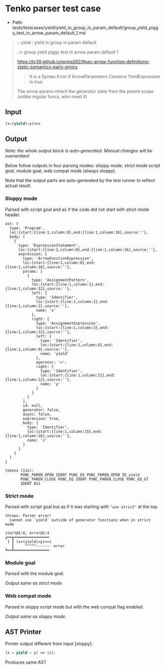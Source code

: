 # Tenko parser test case

- Path: tests/testcases/yield/yield_in_group_in_param_default/group_yield_piggy_test_in_arrow_param_default_1.md

> :: yield : yield in group in param default
>
> ::> group yield piggy test in arrow param default 1
>
> https://tc39.github.io/ecma262/#sec-arrow-function-definitions-static-semantics-early-errors
>
> > It is a Syntax Error if ArrowParameters Contains YieldExpression is true.
>
> The arrow parens inherit the generator state from the parent scope (unlike regular funcs, who reset it)

## Input

`````js
(x=(yield)=y)=>z
`````

## Output

_Note: the whole output block is auto-generated. Manual changes will be overwritten!_

Below follow outputs in four parsing modes: sloppy mode, strict mode script goal, module goal, web compat mode (always sloppy).

Note that the output parts are auto-generated by the test runner to reflect actual result.

### Sloppy mode

Parsed with script goal and as if the code did not start with strict mode header.

`````
ast: {
  type: 'Program',
  loc:{start:{line:1,column:0},end:{line:1,column:16},source:''},
  body: [
    {
      type: 'ExpressionStatement',
      loc:{start:{line:1,column:0},end:{line:1,column:16},source:''},
      expression: {
        type: 'ArrowFunctionExpression',
        loc:{start:{line:1,column:0},end:{line:1,column:16},source:''},
        params: [
          {
            type: 'AssignmentPattern',
            loc:{start:{line:1,column:1},end:{line:1,column:12},source:''},
            left: {
              type: 'Identifier',
              loc:{start:{line:1,column:1},end:{line:1,column:2},source:''},
              name: 'x'
            },
            right: {
              type: 'AssignmentExpression',
              loc:{start:{line:1,column:3},end:{line:1,column:12},source:''},
              left: {
                type: 'Identifier',
                loc:{start:{line:1,column:4},end:{line:1,column:9},source:''},
                name: 'yield'
              },
              operator: '=',
              right: {
                type: 'Identifier',
                loc:{start:{line:1,column:11},end:{line:1,column:12},source:''},
                name: 'y'
              }
            }
          }
        ],
        id: null,
        generator: false,
        async: false,
        expression: true,
        body: {
          type: 'Identifier',
          loc:{start:{line:1,column:15},end:{line:1,column:16},source:''},
          name: 'z'
        }
      }
    }
  ]
}

tokens (13x):
       PUNC_PAREN_OPEN IDENT PUNC_EQ PUNC_PAREN_OPEN ID_yield
       PUNC_PAREN_CLOSE PUNC_EQ IDENT PUNC_PAREN_CLOSE PUNC_EQ_GT
       IDENT ASI
`````

### Strict mode

Parsed with script goal but as if it was starting with `"use strict"` at the top.

`````
throws: Parser error!
  Cannot use `yield` outside of generator functions when in strict mode

start@1:0, error@1:4
╔══╦════════════════
 1 ║ (x=(yield)=y)=>z
   ║     ^^^^^------- error
╚══╩════════════════

`````


### Module goal

Parsed with the module goal.

_Output same as strict mode._

### Web compat mode

Parsed in sloppy script mode but with the web compat flag enabled.

_Output same as sloppy mode._

## AST Printer

Printer output different from input [sloppy]:

````js
(x = yield = y) => (z);
````

Produces same AST
